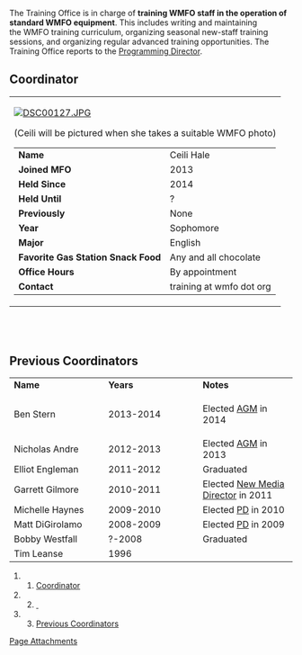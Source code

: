 The Training Office is in charge of **training WMFO staff in the operation of standard WMFO equipment**. This includes writing and maintaining the WMFO training curriculum, organizing seasonal new-staff training sessions, and organizing regular advanced training opportunities. The Training Office reports to the [Programming Director](https://wiki.wmfo.org/About_WMFO/Executive_Board/Program_Dept. "Programming Dept.").

Coordinator
-----------

<table>
<col width="100%" />
<tbody>
<tr class="odd">
<td align="left"><p><a href="https://wiki.wmfo.org/@api/deki/files/639/=DSC00127.JPG" title="DSC00127.JPG"><img src="https://wiki.wmfo.org/@api/deki/files/639/=DSC00127.JPG" alt="DSC00127.JPG" /></a></p>
<p>(Ceili will be pictured when she takes a suitable WMFO photo)</p>
<table>
<tbody>
<tr class="odd">
<td align="left"><strong>Name</strong></td>
<td align="left">Ceili Hale</td>
</tr>
<tr class="even">
<td align="left"><strong>Joined MFO</strong></td>
<td align="left">2013</td>
</tr>
<tr class="odd">
<td align="left"><strong>Held Since</strong></td>
<td align="left">2014</td>
</tr>
<tr class="even">
<td align="left"><strong>Held Until</strong></td>
<td align="left">?</td>
</tr>
<tr class="odd">
<td align="left"><strong>Previously</strong></td>
<td align="left">None</td>
</tr>
<tr class="even">
<td align="left"><strong>Year</strong></td>
<td align="left">Sophomore</td>
</tr>
<tr class="odd">
<td align="left"><strong>Major</strong></td>
<td align="left">English</td>
</tr>
<tr class="even">
<td align="left"><strong>Favorite Gas Station Snack Food</strong></td>
<td align="left">Any and all chocolate</td>
</tr>
<tr class="odd">
<td align="left"><strong>Office Hours</strong></td>
<td align="left">By appointment</td>
</tr>
<tr class="even">
<td align="left"><strong>Contact</strong></td>
<td align="left"><script type="text/javascript">
<!--
h='&#x77;&#x6d;&#102;&#x6f;&#46;&#x6f;&#114;&#x67;';a='&#64;';n='&#116;&#114;&#x61;&#x69;&#110;&#x69;&#110;&#x67;';e=n+a+h;
document.write('<a h'+'ref'+'="ma'+'ilto'+':'+e+'">'+e+'<\/'+'a'+'>');
// -->
</script><noscript>&#116;&#114;&#x61;&#x69;&#110;&#x69;&#110;&#x67;&#32;&#x61;&#116;&#32;&#x77;&#x6d;&#102;&#x6f;&#32;&#100;&#x6f;&#116;&#32;&#x6f;&#114;&#x67;</noscript></td>
</tr>
</tbody>
</table></td>
</tr>
</tbody>
</table>

 
-

Previous Coordinators
---------------------

<table>
<col width="33%" />
<col width="33%" />
<col width="33%" />
<tbody>
<tr class="odd">
<td align="left"><strong>Name</strong></td>
<td align="left"><strong>Years</strong></td>
<td align="left"><strong>Notes</strong></td>
</tr>
<tr class="even">
<td align="left">Ben Stern</td>
<td align="left">2013-2014</td>
<td align="left"><p>Elected <a href="https://wiki.wmfo.org/About_WMFO/Executive_Board/GM&#39;s_Office/Asst._GM&#39;s_Office" title="Asst. GM&#39;s Office">AGM</a> in 2014</p></td>
</tr>
<tr class="odd">
<td align="left">Nicholas Andre</td>
<td align="left">2012-2013</td>
<td align="left">Elected <a href="https://wiki.wmfo.org/About_WMFO/Executive_Board/GM&#39;s_Office/Asst._GM&#39;s_Office" title="Asst. GM&#39;s Office">AGM</a> in 2013</td>
</tr>
<tr class="even">
<td align="left">Elliot Engleman</td>
<td align="left">2011-2012</td>
<td align="left">Graduated</td>
</tr>
<tr class="odd">
<td align="left">Garrett Gilmore</td>
<td align="left">2010-2011</td>
<td align="left">Elected <a href="https://wiki.wmfo.org/About_WMFO/Executive_Board/Publicity_Dept./New_Media_Office" title="New Media Office">New Media Director</a> in 2011</td>
</tr>
<tr class="even">
<td align="left">Michelle Haynes</td>
<td align="left">2009-2010</td>
<td align="left">Elected <a href="https://wiki.wmfo.org/About_WMFO/Executive_Board/Program_Dept." title="Executive Board/Programming">PD</a> in 2010</td>
</tr>
<tr class="odd">
<td align="left">Matt DiGirolamo</td>
<td align="left">2008-2009</td>
<td align="left">Elected <a href="https://wiki.wmfo.org/About_WMFO/Executive_Board/Program_Dept." title="Executive Board/Programming">PD</a> in 2009</td>
</tr>
<tr class="even">
<td align="left">Bobby Westfall</td>
<td align="left">?-2008</td>
<td align="left">Graduated</td>
</tr>
<tr class="odd">
<td align="left">Tim Leanse</td>
<td align="left">1996</td>
<td align="left"> </td>
</tr>
</tbody>
</table>

1.  1. [Coordinator](#Coordinator)
2.  2. [ ](#)
3.  3. [Previous Coordinators](#Previous_Coordinators)

[Page Attachments](https://wiki-files.wmfo.org/About_WMFO/Executive_Board/Program_Dept./Training_Office)
